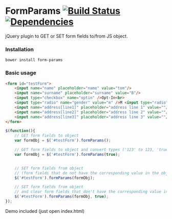 # FormParams [![Build Status](https://drone.io/github.com/tborychowski/formparams/status.png)](https://drone.io/github.com/tborychowski/formparams/latest) [![Dependencies](https://david-dm.org/tborychowski/formparams.png)](https://david-dm.org/tborychowski/formparams#info=devDependencies&view=table)

jQuery plugin to GET or SET form fields to/from JS object.

### Installation
    bower install form-params

### Basic usage

```html
<form id="testForm">
	<input name="name" placeholder="name" value="tom"/>
	<input name="surname" placeholder="surname" value="B"/>
	<input type="checkbox" name="optin" />Opt-In<br>
	<input type="radio" name="gender" value="m" />M <input type="radio" name="gender" value="f" />F<br>
	<input name="address[line1]" placeholder="address line 1" value=""/>
	<input name="address[line2]" placeholder="address line 2" value=""/>
	<input name="address[line3]" placeholder="address line 3" value=""/>
</form>
```


```javascript
$(function(){
	// GET form fields to object
	var formObj = $('#testForm').formParams();

	// GET form fields to object and convert types ('123' to 123, 'true' to true)
	var formObj = $('#testForm').formParams(true);


	// SET form fields from object
	// (form fields that do not have the corresponding value in the object are left unchanged):
	$('#testForm').formParams(formObj);

	// SET form fields from object
	// and clear form fields that don't have the corresponding value in the object
	$('#testForm').formParams(formObj, true);
});
```

Demo included (just open index.html)
